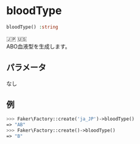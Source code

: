 # bloodType
```php
bloodType() :string
```
:jp: :us:  
ABO血液型を生成します。

## パラメータ
なし

## 例
```php
>>> Faker\Factory::create('ja_JP')->bloodType()
=> "AB"
>>> Faker\Factory::create()->bloodType()
=> "B"
```
